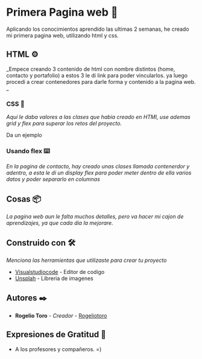 # Primera Pagina web 🚀

Aplicando los conocimientos aprendido las ultimas 2 semanas, he creado mi primera pagina web, utilizando html y css.

## HTML ⚙️

_Empece creando 3 contenido de html con nombre distintos (home, contacto y portafolio) a estos 3 le di link para poder vincularlos. ya luego procedi a crear contenedores para darle forma y contenido a la pagina web. _

### CSS 🔩

_Aqui le daba valores a las clases que habia creado en HTMl, use ademas grid y flex para superar los retos del proyecto._ 

Da un ejemplo

### Usando flex ⌨️

_En la pagina de contacto, hay creado unas clases llamada contenerdor y adentro, a esta le di un display flex para poder meter dentro de ella varios datos y poder separarlo en columnas_

## Cosas  📦

_La pagina web aun le falta muchos detalles, pero va hacer mi cajon de aprendizajes, ya que cada dia la mejorare._

## Construido con 🛠️

_Menciona las herramientas que utilizaste para crear tu proyecto_

* [Visualstudiocode](https://code.visualstudio.com/) - Editor de codigo
* [Unsplah](https://unsplash.com/) - Libreria de imagenes

## Autores ✒️

* **Rogelio Toro** - *Creador* - [Rogeliotoro](https://github.com/Rogeliotoro)

## Expresiones de Gratitud 🎁

* A los profesores y compañeros. =)
